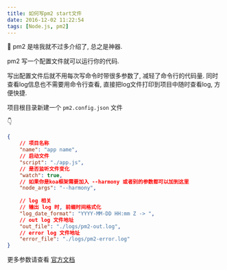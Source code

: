 ```yaml
---
title: 如何写pm2 start文件
date: 2016-12-02 11:22:54
tags: [Node.js, pm2]
---
```


🍺 pm2 是啥我就不过多介绍了, 总之是神器.

pm2 写一个配置文件就可以运行你的代码.

写出配置文件后就不用每次写命令时带很多参数了, 减轻了命令行的代码量.
同时查看log信息也不需要用命令行查看, 直接把log文件打印到项目中随时查看log, 方便快捷.

<!--more-->

项目根目录新建一个 `pm2.config.json` 文件

👇

```json
{
    // 项目名称
    "name": "app name",
    // 启动文件
    "script": "./app.js",
    // 是否监听文件变化
    "watch": true,
    // 如果你是koa框架需要加入 --harmony 或者别的参数都可以加到这里
    "node_args": "--harmony",
    
    // log 相关
    // 输出 log 时, 前缀时间格式化
    "log_date_format": "YYYY-MM-DD HH:mm Z -> ",
    // out log 文件地址
    "out_file": "./logs/pm2-out.log",
    // error log 文件地址
    "error_file": "./logs/pm2-error.log"
}
```

更多参数请查看 [官方文档](http://pm2.keymetrics.io/docs/usage/application-declaration/#multiple-json)
